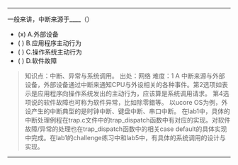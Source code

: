 ---
一般来讲，中断来源于____（）
- (x) A.外部设备 
- ( ) B.应用程序主动行为
- ( ) C.操作系统主动行为
- ( ) D.软件故障

> 知识点：中断、异常与系统调用。
> 出处：网络
> 难度：1
> A 中断来源与外部设备，外部设备通过中断来通知CPU与外设相关的各种事件。第2选项如表示是应用程序向操作系统发出的主动行为，应该算是系统调用请求。
> 第4选项说的软件故障也可称为软件异常，比如除零錯等。 以ucore OS为例，外设产生的中断典型的是时钟中断、键盘中断、串口中断。
> 在lab1中，具体的中断处理例程在trap.c文件中的trap_dispatch函数中有对应的实现。对软件故障/异常的处理也在trap_dispatch函数中的相关case default的具体实现中完成。在lab1的challenge练习中和lab5中，有具体的系统调用的设计与实现。

---